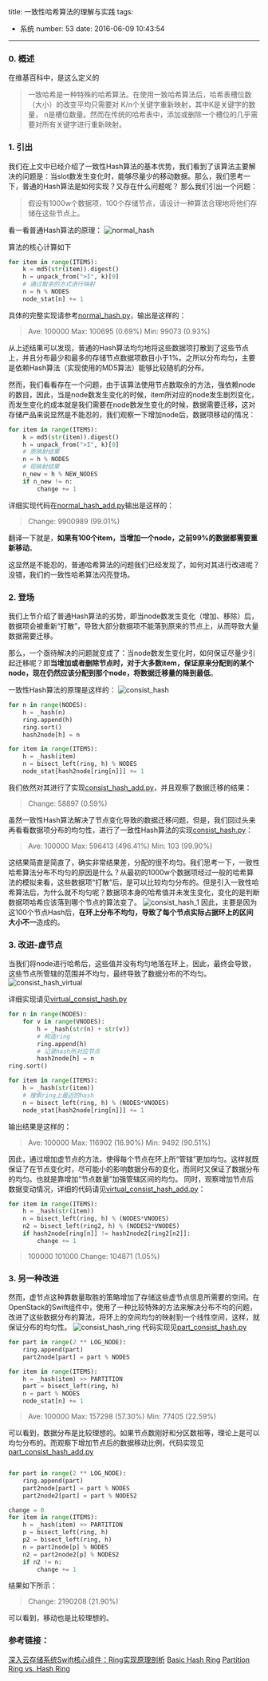 title: 一致性哈希算法的理解与实践
tags:
  - 系统
number: 53
date: 2016-06-09 10:43:54
---

### 0. 概述

在维基百科中，是这么定义的

> 一致哈希是一种特殊的哈希算法。在使用一致哈希算法后，哈希表槽位数（大小）的改变平均只需要对 K/n个关键字重新映射，其中K是关键字的数量， n是槽位数量。然而在传统的哈希表中，添加或删除一个槽位的几乎需要对所有关键字进行重新映射。
### 1. 引出

我们在上文中已经介绍了一致性Hash算法的基本优势，我们看到了该算法主要解决的问题是：当slot数发生变化时，能够尽量少的移动数据。那么，我们思考一下，普通的Hash算法是如何实现？又存在什么问题呢？
那么我们引出一个问题：

> 假设有1000w个数据项，100个存储节点，请设计一种算法合理地将他们存储在这些节点上。

看一看普通Hash算法的原理：
![normal_hash](https://cloud.githubusercontent.com/assets/1736354/16341297/fe155f98-3a5e-11e6-834d-193e6f85afcd.png)

<!--more-->

算法的核心计算如下

``` python
for item in range(ITEMS):
    k = md5(str(item)).digest()
    h = unpack_from(">I", k)[0]
    # 通过取余的方式进行映射
    n = h % NODES
    node_stat[n] += 1
```

具体的完整实现请参考[normal_hash.py](https://github.com/Yikun/hashes/blob/master/normal_hash.py)，输出是这样的：

> Ave: 100000
> Max: 100695 (0.69%)
> Min: 99073  (0.93%)

从上述结果可以发现，普通的Hash算法均匀地将这些数据项打散到了这些节点上，并且分布最少和最多的存储节点数据项数目小于1%。之所以分布均匀，主要是依赖Hash算法（实现使用的MD5算法）能够比较随机的分布。

然而，我们看看存在一个问题，由于该算法使用节点数取余的方法，强依赖node的数目，因此，当是node数发生变化的时候，item所对应的node发生剧烈变化，而发生变化的成本就是我们需要在node数发生变化的时候，数据需要迁移，这对存储产品来说显然是不能忍的，我们观察一下增加node后，数据项移动的情况：

``` python
for item in range(ITEMS):
    k = md5(str(item)).digest()
    h = unpack_from(">I", k)[0]
    # 原映射结果
    n = h % NODES
    # 现映射结果
    n_new = h % NEW_NODES
    if n_new != n:
        change += 1
```

详细实现代码在[normal_hash_add.py](https://github.com/Yikun/hashes/blob/master/normal_hash_add.py)输出是这样的：

> Change: 9900989   (99.01%)

翻译一下就是，**如果有100个item，当增加一个node，之前99%的数据都需要重新移动**。

这显然是不能忍的，普通哈希算法的问题我们已经发现了，如何对其进行改进呢？没错，我们的一致性哈希算法闪亮登场。
### 2. 登场

我们上节介绍了普通Hash算法的劣势，即当node数发生变化（增加、移除）后，数据项会被重新“打散”，导致大部分数据项不能落到原来的节点上，从而导致大量数据需要迁移。

那么，一个亟待解决的问题就变成了：当node数发生变化时，如何保证尽量少引起迁移呢？即**当增加或者删除节点时，对于大多数item，保证原来分配到的某个node，现在仍然应该分配到那个node，将数据迁移量的降到最低**。

一致性Hash算法的原理是这样的：
![consist_hash](https://cloud.githubusercontent.com/assets/1736354/16341311/0e8fea32-3a5f-11e6-84b5-ff101495cf49.png)

``` python
for n in range(NODES):
    h = _hash(n)
    ring.append(h)
    ring.sort()
    hash2node[h] = n

for item in range(ITEMS):
    h = _hash(item)
    n = bisect_left(ring, h) % NODES
    node_stat[hash2node[ring[n]]] += 1
```

我们依然对其进行了实现[consist_hash_add.py](https://github.com/Yikun/hashes/blob/master/consist_hash_add.py)，并且观察了数据迁移的结果：

> Change: 58897   (0.59%)

虽然一致性Hash算法解决了节点变化导致的数据迁移问题，但是，我们回过头来再看看数据项分布的均匀性，进行了一致性Hash算法的实现[consist_hash.py](https://github.com/Yikun/hashes/blob/master/consist_hash.py)：

> Ave: 100000
> Max: 596413 (496.41%)
> Min: 103    (99.90%)

这结果简直是简直了，确实非常结果差，分配的很不均匀。我们思考一下，一致性哈希算法分布不均匀的原因是什么？从最初的1000w个数据项经过一般的哈希算法的模拟来看，这些数据项“打散”后，是可以比较均匀分布的。但是引入一致性哈希算法后，为什么就不均匀呢？数据项本身的哈希值并未发生变化，变化的是判断数据项哈希应该落到哪个节点的算法变了。
![consist_hash_1](https://cloud.githubusercontent.com/assets/1736354/16341426/8c9e6caa-3a5f-11e6-87ad-fdb462b76aef.png)
因此，主要是因为这100个节点Hash后，**在环上分布不均匀，导致了每个节点实际占据环上的区间大小不一**造成的。
### 3. 改进-虚节点

当我们将node进行哈希后，这些值并没有均匀地落在环上，因此，最终会导致，这些节点所管辖的范围并不均匀，最终导致了数据分布的不均匀。
![consist_hash_virtual](https://cloud.githubusercontent.com/assets/1736354/16341445/a0e32fde-3a5f-11e6-969d-085f64220e63.png)

详细实现请见[virtual_consist_hash.py](https://github.com/Yikun/hashes/blob/master/virtual_consist_hash.py)

``` python
for n in range(NODES):
    for v in range(VNODES):
        h = _hash(str(n) + str(v))
        # 构造ring
        ring.append(h)
        # 记录hash所对应节点
        hash2node[h] = n
ring.sort()

for item in range(ITEMS):
    h = _hash(str(item))
    # 搜索ring上最近的hash
    n = bisect_left(ring, h) % (NODES*VNODES)
    node_stat[hash2node[ring[n]]] += 1
```

输出结果是这样的：

> Ave: 100000
> Max: 116902 (16.90%)
> Min: 9492   (90.51%)

因此，通过增加虚节点的方法，使得每个节点在环上所“管辖”更加均匀。这样就既保证了在节点变化时，尽可能小的影响数据分布的变化，而同时又保证了数据分布的均匀。也就是靠增加“节点数量”加强管辖区间的均匀。
同时，观察增加节点后数据变动情况，详细的代码请见[virtual_consist_hash_add.py](https://github.com/Yikun/hashes/blob/master/virtual_consist_hash_add.py)：

``` python
for item in range(ITEMS):
    h = _hash(str(item))
    n = bisect_left(ring, h) % (NODES*VNODES)
    n2 = bisect_left(ring2, h) % (NODES2*VNODES)
    if hash2node[ring[n]] != hash2node2[ring2[n2]]:
        change += 1
```

> 100000
> 101000
> Change: 104871  (1.05%)
### 3. 另一种改进

然而，虚节点这种靠数量取胜的策略增加了存储这些虚节点信息所需要的空间。在OpenStack的Swift组件中，使用了一种比较特殊的方法来解决分布不均的问题，改进了这些数据分布的算法，将环上的空间均匀的映射到一个线性空间，这样，就保证分布的均匀性。
![consist_hash_ring](https://cloud.githubusercontent.com/assets/1736354/16341455/b01139ec-3a5f-11e6-965a-070f5c4c0afa.png)
代码实现见[part_consist_hash.py](https://github.com/Yikun/hashes/blob/master/part_consist_hash.py)

``` python
for part in range(2 ** LOG_NODE):
    ring.append(part)
    part2node[part] = part % NODES

for item in range(ITEMS):
    h = _hash(item) >> PARTITION
    part = bisect_left(ring, h)
    n = part % NODES
    node_stat[n] += 1
```

> Ave: 100000
> Max: 157298 (57.30%)
> Min: 77405  (22.59%)

可以看到，数据分布是比较理想的。如果节点数刚好和分区数相等，理论上是可以均匀分布的。而观察下增加节点后的数据移动比例，代码实现见[part_consist_hash_add.py](https://github.com/Yikun/hashes/blob/master/part_consist_hash_add.py)

``` python

for part in range(2 ** LOG_NODE):
    ring.append(part)
    part2node[part] = part % NODES
    part2node2[part] = part % NODES2

change = 0
for item in range(ITEMS):
    h = _hash(item) >> PARTITION
    p = bisect_left(ring, h)
    p2 = bisect_left(ring, h)
    n = part2node[p] % NODES
    n2 = part2node2[p] % NODES2
    if n2 != n:
        change += 1
```

结果如下所示：

> Change: 2190208 (21.90%)

可以看到，移动也是比较理想的。
### 参考链接：

[深入云存储系统Swift核心组件：Ring实现原理剖析](http://www.cnblogs.com/yuxc/archive/2012/06/22/2558312.html)
[Basic Hash Ring](https://github.com/gholt/ring/blob/master/BASIC_HASH_RING.md)
[Partition Ring vs. Hash Ring](https://github.com/gholt/ring/blob/master/PARTITION_RING_VS_HASH_RING.md)
